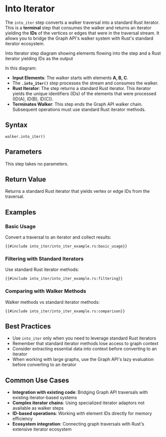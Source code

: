 # Into Iterator

The `into_iter` step converts a walker traversal into a standard Rust iterator. This is a **terminal** step that consumes the walker and returns an iterator yielding the **IDs** of the vertices or edges that were in the traversal stream. It allows you to bridge the Graph API's walker system with Rust's standard iterator ecosystem.

<object type="image/svg+xml" data="into_iter/image.svg" title="Into Iterator Step Diagram">
Into Iterator step diagram showing elements flowing into the step and a Rust iterator yielding IDs as the output
</object>

In this diagram:

- **Input Elements**: The walker starts with elements **A, B, C**.
- The **`.into_iter()`** step processes the stream and consumes the walker.
- **Rust Iterator**: The step returns a standard Rust iterator. This iterator yields the unique identifiers (IDs) of the elements that were processed (ID(A), ID(B), ID(C)).
- **Terminates Walker**: This step ends the Graph API walker chain. Subsequent operations must use standard Rust iterator methods.

## Syntax

```rust,noplayground
walker.into_iter()
```

## Parameters

This step takes no parameters.

## Return Value

Returns a standard Rust iterator that yields vertex or edge IDs from the traversal.

## Examples

### Basic Usage

Convert a traversal to an iterator and collect results:

```rust,noplayground
{{#include into_iter/into_iter_example.rs:basic_usage}}
```

### Filtering with Standard Iterators

Use standard Rust iterator methods:

```rust,noplayground
{{#include into_iter/into_iter_example.rs:filtering}}
```

### Comparing with Walker Methods

Walker methods vs standard iterator methods:

```rust,noplayground
{{#include into_iter/into_iter_example.rs:comparison}}
```

## Best Practices

- Use `into_iter` only when you need to leverage standard Rust iterators 
- Remember that standard iterator methods lose access to graph context
- Consider extracting essential data into context before converting to an iterator
- When working with large graphs, use the Graph API's lazy evaluation before converting to an iterator

## Common Use Cases

- **Integration with existing code**: Bridging Graph API traversals with existing iterator-based systems
- **Complex iterator chains**: Using specialized iterator adaptors not available as walker steps
- **ID-based operations**: Working with element IDs directly for memory efficiency
- **Ecosystem integration**: Connecting graph traversals with Rust's extensive iterator ecosystem
